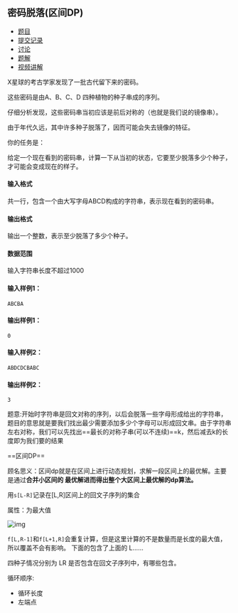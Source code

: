 ## 密码脱落(区间DP)

- [  题目](https://www.acwing.com/problem/content/description/1224/)
- [  提交记录](https://www.acwing.com/problem/content/submission/1224/)
- [  讨论](https://www.acwing.com/problem/content/discussion/index/1224/1/)
- [  题解](https://www.acwing.com/problem/content/solution/1224/1/)
- [  视频讲解](https://www.acwing.com/problem/content/video/1224/)

X星球的考古学家发现了一批古代留下来的密码。

这些密码是由A、B、C、D 四种植物的种子串成的序列。

仔细分析发现，这些密码串当初应该是前后对称的（也就是我们说的镜像串）。

由于年代久远，其中许多种子脱落了，因而可能会失去镜像的特征。

你的任务是：

给定一个现在看到的密码串，计算一下从当初的状态，它要至少脱落多少个种子，才可能会变成现在的样子。

#### 输入格式

共一行，包含一个由大写字母ABCD构成的字符串，表示现在看到的密码串。

#### 输出格式

输出一个整数，表示至少脱落了多少个种子。

#### 数据范围

输入字符串长度不超过1000

#### 输入样例1：

```
ABCBA
```

#### 输出样例1：

```
0
```

#### 输入样例2：

```
ABDCDCBABC
```

#### 输出样例2：

```
3
```

题意:开始时字符串是回文对称的序列，以后会脱落一些字母形成给出的字符串，题目的意思就是要我们找出最少需要添加多少个字母可以形成回文串。由于字符串左右对称，我们可以先找出==最长的对称子串(可以不连续)==k，然后减去k的长度即为我们要的结果



==区间DP==

顾名思义：区间dp就是在区间上进行动态规划，求解一段区间上的最优解。主要是通过**合并小区间的 最优解进而得出整个大区间上最优解的dp算法。**

用`s[L-R]`记录在[L,R]区间上的回文子序列的集合

属性：为最大值

![img](https://cdn.jsdelivr.net/gh/moon-Light404/my_picgo@master/img/20210327184534.jpeg)

`f[L,R-1]`和`f[L+1,R]`会重复计算，但是这里计算的不是数量而是长度的最大值，所以覆盖不会有影响。 下面的包含了上面的 L......

四种子情况分别为 LR 是否包含在回文子序列中，有哪些包含。

循环顺序:

- 循环长度
- 左端点

